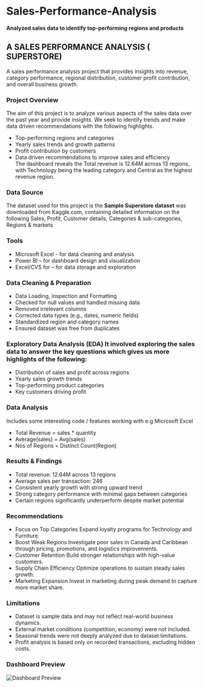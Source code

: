 # Sales-Performance-Analysis
**Analyzed sales data to identify top-performing regions and products**


## A SALES PERFORMANCE ANALYSIS ( SUPERSTORE)  

A sales performance analysis project that provides insights into revenue, category performance, regional distribution, customer profit contribution, and overall business growth.  
###  Project Overview  
The aim of this project is to analyze various aspects of the sales data over the past year  and provide insights. We seek to identify trends and make data driven recommendations with the following highlights.  
- Top-performing regions and categories  
- Yearly sales trends and growth patterns  
- Profit contribution by customers  
- Data driven recommendations to improve sales and efficiency  
The dashboard reveals the Total revenue is 12.64M across 13 regions, with Technology being the leading category and Central as the highest revenue region.  
### Data Source  
The dataset used for this project is the **Sample Superstore dataset** was downloaded from Kaggle.com, containing detailed information on the following Sales, Profit, Customer details, Categories & sub-categories, Regions & markets  
### Tools  
- Microsoft Excel - for data cleaning and analysis  
- Power BI – for dashboard design and visualization  
- Excel/CVS for – for data storage and exploration  
### Data Cleaning & Preparation  
- Data Loading, inspection and Formatting
- Checked for null values and handled missing data  
- Removed irrelevant columns  
- Corrected data types (e.g., dates, numeric fields)  
- Standardized region and category names  
- Ensured dataset was free from duplicates  
### Exploratory Data Analysis (EDA)  It involved exploring the sales data to answer the key questions which gives us more highlights of the following:  
- Distribution of sales and profit across regions  
- Yearly sales growth trends  
- Top-performing product categories  
- Key customers driving profit  
### Data Analysis  
Includes some interesting code / features working with e.g Microsoft Excel
-	Total Revenue = sales * quantity
-	Average(sales) = Avg(sales)
-	Nos of Regions = Distinct Count(Region)  
### Results & Findings  
- Total revenue: 12.64M across 13 regions  
- Average sales per transaction: 246
- Consistent yearly growth with strong upward trend  
- Strong category performance with minimal gaps between categories  
- Certain regions significantly underperform despite market potential  
### Recommendations  
-  Focus on Top Categories Expand loyalty programs for Technology and Furniture.  
-  Boost Weak Regions Investigate poor sales in Canada and Caribbean through pricing, promotions, and logistics improvements.  
-  Customer Retention Build stronger relationships with high-value customers.  
-  Supply Chain Efficiency Optimize operations to sustain steady sales growth.  
-  Marketing Expansion Invest in marketing during peak demand to capture more market share.  
### Limitations  
- Dataset is sample data and may not reflect real-world business dynamics.  
- External market conditions (competition, economy) were not included.  
- Seasonal trends were not deeply analyzed due to dataset limitations.  
- Profit analysis is based only on recorded transactions, excluding hidden costs.  
###  Dashboard Preview  
![Dashboard Preview](images/dashboard_preview.jpg)  
